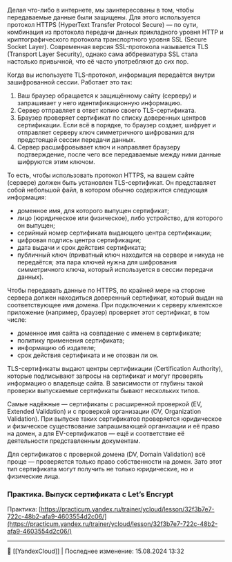 Делая что-либо в интернете, мы заинтересованы в том, чтобы передаваемые данные были защищены. Для этого используется протокол HTTPS (HyperText Transfer Protocol Secure) — по сути, комбинация из протокола передачи данных прикладного уровня HTTP и криптографического протокола транспортного уровня SSL (Secure Socket Layer). Современная версия SSL-протокола называется TLS (Transport Layer Security), однако сама аббревиатура SSL стала настолько привычной, что её часто употребляют до сих пор.

Когда вы используете TLS-протокол, информация передаётся внутри зашифрованной сессии. Работает это так:

1. Ваш браузер обращается к защищённому сайту (серверу) и запрашивает у него идентификационную информацию.
2. Сервер отправляет в ответ копию своего TLS-сертификата.
3. Браузер проверяет сертификат по списку доверенных центров сертификации. Если всё в порядке, то браузер создает, шифрует и отправляет серверу ключ симметричного шифрования для предстоящей сессии передачи данных.
4. Сервер расшифровывает ключ и направляет браузеру подтверждение, после чего все передаваемые между ними данные шифруются этим ключом.

То есть, чтобы использовать протокол HTTPS, на вашем сайте (сервере) должен быть установлен TLS-сертификат. Он представляет собой небольшой файл, в котором обычно содержится следующая информация:

- доменное имя, для которого выпущен сертификат;
- лицо (юридическое или физическое), либо устройство, для которого он выпущен;
- серийный номер сертификата выдающего центра сертификации;
- цифровая подпись центра сертификации;
- дата выдачи и срок действия сертификата;
- публичный ключ (приватный ключ находится на сервере и никуда не передаётся; эта пара ключей нужна для шифрования симметричного ключа, который используется в сессии передачи данных).

Чтобы передавать данные по HTTPS, по крайней мере на стороне сервера должен находиться доверенный сертификат, который выдан на соответствующее имя домена. При подключении к серверу клиентское приложение (например, браузер) проверяет этот сертификат, в том числе:

- доменное имя сайта на совпадение с именем в сертификате;
- политику применения сертификата;
- информацию об издателе;
- срок действия сертификата и не отозван ли он.

TLS-сертификаты выдают центры сертификации (Certification Authority), которые подписывают запросы на сертификат и могут проверять информацию о владельце сайта. В зависимости от глубины такой проверки выпускаемые сертификаты бывают нескольких типов.

Самые надёжные — сертификаты с расширенной проверкой (EV, Extended Validation) и с проверкой организации (OV, Organization Validation). При выпуске таких сертификатов проверяется юридическое и физическое существование запрашивающей организации и её право на домен, а для EV-сертификатов — ещё и соответствие её деятельности представленным документам.

Для сертификатов с проверкой домена (DV, Domain Validation) всё проще — проверяется только право собственности на домен. Зато этот тип сертификата могут получить не только юридические, но и физические лица.

### Практика. Выпуск сертификата с Let’s Encrypt

Практика: [https://practicum.yandex.ru/trainer/ycloud/lesson/32f3b7e7-722c-48b2-afa9-4603554d2c06/](https://practicum.yandex.ru/trainer/ycloud/lesson/32f3b7e7-722c-48b2-afa9-4603554d2c06/)


----
📂 [[YandexCloud]] | Последнее изменение: 15.08.2024 13:32